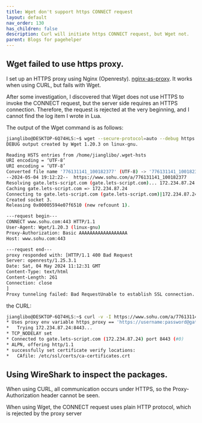 ```yaml
---
title: Wget don't support https CONNECT request
layout: default
nav_order: 130
has_children: false
description: Curl will initiate https CONNECT request, but Wget not.
parent: Blogs for pagehelper
---
```


## Wget failed to use https proxy.

I set up an HTTPS proxy using Nginx (Openresty). [nginx-as-proxy](/nginx-as-proxy/). It works when using CURL, but fails with Wget.

After some investigation, I discovered that Wget does not use HTTPS to invoke the CONNECT request, but the server side requires an HTTPS connection. Therefore, the request is rejected at the very beginning, and I cannot find the log item I wrote in Lua.

The output of the Wget command is as follows:

```bash
jianglibo@DESKTOP-6Q74HLS:~$ wget --secure-protocol=auto --debug https://www.sohu.com/a/776131141_100182377
DEBUG output created by Wget 1.20.3 on linux-gnu.

Reading HSTS entries from /home/jianglibo/.wget-hsts
URI encoding = ‘UTF-8’
URI encoding = ‘UTF-8’
Converted file name '776131141_100182377' (UTF-8) -> '776131141_100182377' (UTF-8)
--2024-05-04 19:12:22--  https://www.sohu.com/a/776131141_100182377
Resolving gate.lets-script.com (gate.lets-script.com)... 172.234.87.24
Caching gate.lets-script.com => 172.234.87.24
Connecting to gate.lets-script.com (gate.lets-script.com)|172.234.87.24|:8443... connected.
Created socket 3.
Releasing 0x00005594e07f6510 (new refcount 1).

---request begin---
CONNECT www.sohu.com:443 HTTP/1.1
User-Agent: Wget/1.20.3 (linux-gnu)
Proxy-Authorization: Basic AAAAAAAAAAAAAAAAAA
Host: www.sohu.com:443

---request end---
proxy responded with: [HTTP/1.1 400 Bad Request
Server: openresty/1.25.3.1
Date: Sat, 04 May 2024 11:12:31 GMT
Content-Type: text/html
Content-Length: 261
Connection: close
]
Proxy tunneling failed: Bad RequestUnable to establish SSL connection.
```

the CURL:

```bash
jianglibo@DESKTOP-6Q74HLS:~$ curl -v -I https://www.sohu.com/a/776131141_100182377
* Uses proxy env variable https_proxy == 'https://username:password@gate.lets-script.com:8443'
*   Trying 172.234.87.24:8443...
* TCP_NODELAY set
* Connected to gate.lets-script.com (172.234.87.24) port 8443 (#0)
* ALPN, offering http/1.1
* successfully set certificate verify locations:
*   CAfile: /etc/ssl/certs/ca-certificates.crt
```

## Using WireShark to inspect the packages.

When using CURL, all communication occurs under HTTPS, so the Proxy-Authorization header cannot be seen.

When using Wget, the CONNECT request uses plain HTTP protocol, which is rejected by the proxy server
